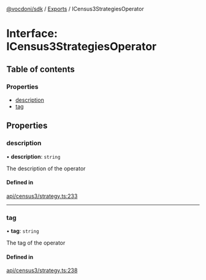 [@vocdoni/sdk](/sdk) / [Exports](../modules) / ICensus3StrategiesOperator

# Interface: ICensus3StrategiesOperator

## Table of contents

### Properties

- [description](ICensus3StrategiesOperator#description)
- [tag](ICensus3StrategiesOperator#tag)

## Properties

### description

• **description**: `string`

The description of the operator

#### Defined in

[api/census3/strategy.ts:233](https://github.com/vocdoni/vocdoni-sdk/blob/9e24a20/src/api/census3/strategy.ts#L233)

___

### tag

• **tag**: `string`

The tag of the operator

#### Defined in

[api/census3/strategy.ts:238](https://github.com/vocdoni/vocdoni-sdk/blob/9e24a20/src/api/census3/strategy.ts#L238)
